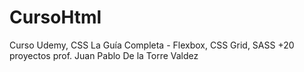 # CursoHtml
Curso Udemy, CSS La Guía Completa - Flexbox, CSS Grid, SASS +20 proyectos prof. Juan Pablo De la Torre Valdez
